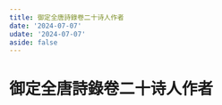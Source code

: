 ```yaml
---
title: 御定全唐詩錄卷二十诗人作者
date: '2024-07-07'
udate: '2024-07-07'
aside: false
---
```

# 御定全唐詩錄卷二十诗人作者

<AuthorPage :authorMap="authorMap" :chapternum="20" />

<script setup>
const chapter = '卷二十';
import authorMap from '/data/qtsl/卷二十/author.json'
</script>
